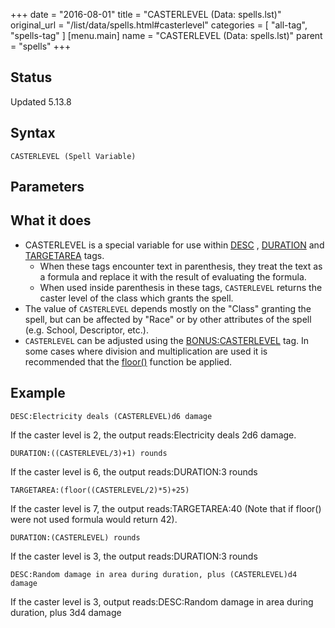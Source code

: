 +++
date = "2016-08-01"
title = "CASTERLEVEL (Data: spells.lst)"
original_url = "/list/data/spells.html#casterlevel"
categories = [ "all-tag", "spells-tag" ]
[menu.main]
    name = "CASTERLEVEL (Data: spells.lst)"
    parent = "spells"
+++

## Status

Updated 5.13.8

## Syntax

`CASTERLEVEL (Spell
Variable)`

## Parameters




What it does
------------

-   CASTERLEVEL is a special variable for use within
    [DESC](/list/data/spells.html#desc) ,
    [DURATION](/list/data/spells/duration.html) and
    [TARGETAREA](/list/data/spells/targetarea.html) tags.
    -   When these tags encounter text in parenthesis, they treat the
        text as a formula and replace it with the result of evaluating
        the formula.
    -   When used inside parenthesis in these tags, `CASTERLEVEL`
        returns the caster level of the class which grants the spell.
-   The value of `CASTERLEVEL` depends mostly on the "Class" granting
    the spell, but can be affected by "Race" or by other attributes of
    the spell (e.g. School, Descriptor, etc.).
-   `CASTERLEVEL` can be adjusted using the
    [BONUS:CASTERLEVEL](/list/global/bonus/casterlevel.html) tag. In
    some cases where division and multiplication are used it is
    recommended that the
    [floor()](/list/global/formulas.html#truncation) function
    be applied.

Example
-------

`DESC:Electricity deals (CASTERLEVEL)d6 damage`

If the caster level is 2, the output reads:Electricity deals 2d6 damage.

`DURATION:((CASTERLEVEL/3)+1) rounds`

If the caster level is 6, the output reads:DURATION:3 rounds

`TARGETAREA:(floor((CASTERLEVEL/2)*5)+25)`

If the caster level is 7, the output reads:TARGETAREA:40 (Note that if
floor() were not used formula would return 42).

`DURATION:(CASTERLEVEL) rounds`

If the caster level is 3, the output reads:DURATION:3 rounds

`DESC:Random damage in area during duration, plus (CASTERLEVEL)d4 damage`

If the caster level is 3, output reads:DESC:Random damage in area during
duration, plus 3d4 damage

